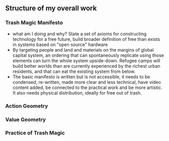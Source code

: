 
## Structure of my overall work

### Trash Magic Manifesto

 - what am I doing and why? State a set of axioms for constructing technology for a free future, build broader definition of free than exists in systems based on "open source" hardware
 - By targeting people and land and materials on the margins of global capital system, an ordering that can spontaneously replicate using those elements can turn the whole system upside-down.  Refugee camps will build better worlds than are currently experienced by the richest urban residents, and that can eat the existing system from below.
 - The basic manifesto is written but is not accessible, it needs to be condensed, re-written, made more clear and less technical, have video content added, be connected to the practical work and be more artistic.  It also needs physical distribution, ideally for free out of trash.  
 
### Action Geometry

### Value Geometry

### Practice of Trash Magic




